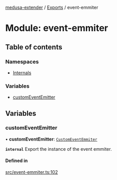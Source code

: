 [medusa-extender](../README.md) / [Exports](../modules.md) / event-emmiter

# Module: event-emmiter

## Table of contents

### Namespaces

- [Internals](event_emmiter.Internals.md)

### Variables

- [customEventEmitter](event_emmiter.md#customeventemitter)

## Variables

### customEventEmitter

• **customEventEmitter**: [`CustomEventEmmiter`](../classes/event_emmiter.Internals.CustomEventEmmiter.md)

**`internal`**
Export the instance of the event emmiter.

#### Defined in

[src/event-emmiter.ts:102](https://github.com/adrien2p/medusa-extender/blob/4990443/src/event-emmiter.ts#L102)
